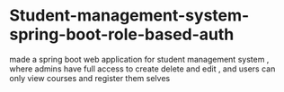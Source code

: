 # Student-management-system-spring-boot-role-based-auth
made a spring boot web application for student management system , where admins have full access to create delete and edit , and users can only view courses and register them selves
